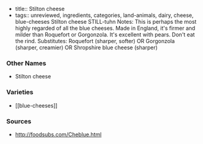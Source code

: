 - title:: Stilton cheese
- tags:: unreviewed, ingredients, categories, land-animals, dairy, cheese, blue-cheeses
Stilton cheese STILL-tuhn Notes: This is perhaps the most highly regarded of all the blue cheeses. Made in England, it's firmer and milder than Roquefort or Gorgonzola. It's excellent with pears. Don't eat the rind. Substitutes: Roquefort (sharper, softer) OR Gorgonzola (sharper, creamier) OR Shropshire blue cheese (sharper)

### Other Names

* Stilton cheese

### Varieties

* [[blue-cheeses]]

### Sources
* http://foodsubs.com/Cheblue.html
